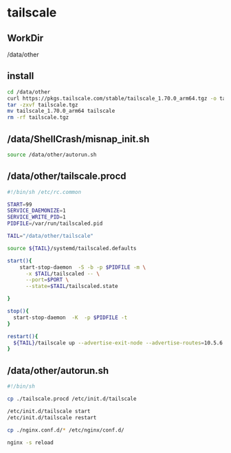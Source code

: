 # tailscale

## WorkDir

/data/other

## install

```sh
cd /data/other
curl https://pkgs.tailscale.com/stable/tailscale_1.70.0_arm64.tgz -o tailscale.tgz
tar -zxvf tailscale.tgz
mv tailscale_1.70.0_arm64 tailscale
rm -rf tailscale.tgz
```

##  /data/ShellCrash/misnap_init.sh

```sh
source /data/other/autorun.sh
```

## /data/other/tailscale.procd

```bash
#!/bin/sh /etc/rc.common

START=99
SERVICE_DAEMONIZE=1
SERVICE_WRITE_PID=1
PIDFILE=/var/run/tailscaled.pid

TAIL="/data/other/tailscale"

source ${TAIL}/systemd/tailscaled.defaults

start(){
    start-stop-daemon  -S -b -p $PIDFILE -m \
      -x $TAIL/tailscaled -- \
      --port=$PORT \
      --state=$TAIL/tailscaled.state

}

stop(){
  start-stop-daemon  -K  -p $PIDFILE -t
}

restart(){
  ${TAIL}/tailscale up --advertise-exit-node --advertise-routes=10.5.6.0/24
}
```

## /data/other/autorun.sh

```sh
#!/bin/sh

cp ./tailscale.procd /etc/init.d/tailscale

/etc/init.d/tailscale start
/etc/init.d/tailscale restart

cp ./nginx.conf.d/* /etc/nginx/conf.d/

nginx -s reload

```
